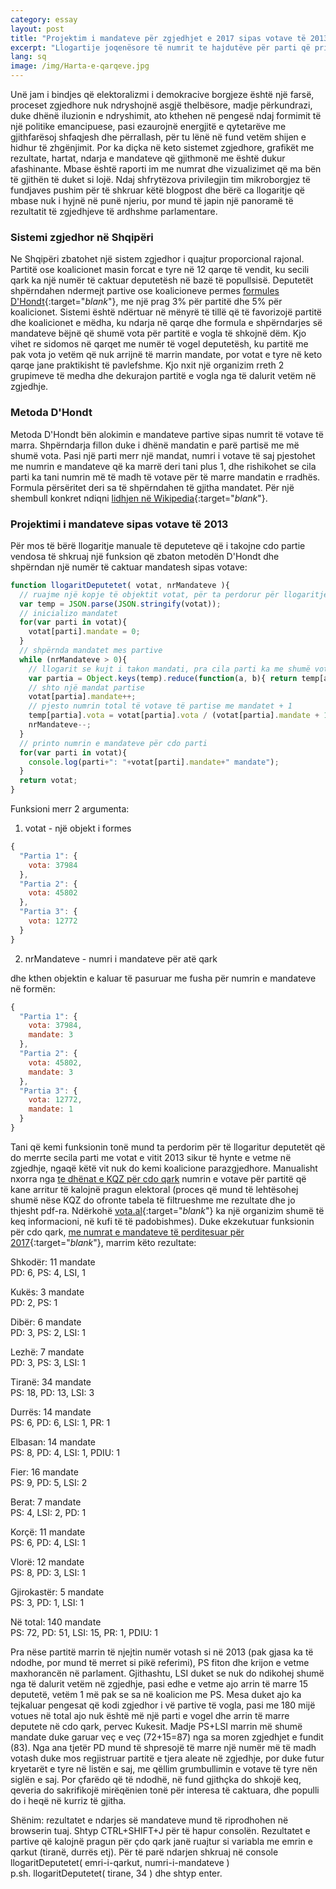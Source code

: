 ```yaml
---
category: essay
layout: post
title: "Projektim i mandateve për zgjedhjet e 2017 sipas votave të 2013"
excerpt: "Llogartije joqenësore të numrit te hajdutëve për parti që pritet të kemi në parlament"
lang: sq
image: /img/Harta-e-qarqeve.jpg
---
```


Unë jam i bindjes që elektoralizmi i demokracive borgjeze është një farsë, proceset zgjedhore nuk ndryshojnë asgjë thelbësore, madje përkundrazi, duke dhënë iluzionin e ndryshimit, ato kthehen në pengesë ndaj formimit të një politike emancipuese, pasi ezaurojnë energjitë e qytetarëve me gjithfarësoj shfaqjesh dhe përrallash, për tu lënë në fund vetëm shijen e hidhur të zhgënjimit.
Por ka diçka në keto sistemet zgjedhore, grafikët me rezultate, hartat, ndarja e mandateve që gjithmonë me është dukur afashinante. Mbase është raporti im me numrat dhe vizualizimet që ma bën të gjithën të duket si lojë. Ndaj shfrytëzova privilegjin tim mikroborgjez të fundjaves pushim për të shkruar këtë blogpost dhe bërë ca llogaritje që mbase nuk i hyjnë në punë njeriu, por mund të japin një panoramë të rezultatit të zgjedhjeve të ardhshme parlamentare.

### Sistemi zgjedhor në Shqipëri

Ne Shqipëri zbatohet një sistem zgjedhor i quajtur proporcional rajonal. Partitë ose koalicionet masin forcat e tyre në 12 qarqe të vendit, ku secili qark ka një numër të caktuar deputetësh në bazë të popullsisë. Deputetët shpërndahen ndermejt partive ose koalicioneve permes [formules D'Hondt](https://en.wikipedia.org/wiki/D%27Hondt_method){:target="_blank_"}, me një prag 3% për partitë dhe 5% për koalicionet. Sistemi është ndërtuar në mënyrë të tillë që të favorizojë partitë dhe koalicionet e mëdha, ku ndarja në qarqe dhe formula e shpërndarjes së mandateve bëjnë që shumë vota për partitë e vogla të shkojnë dëm. Kjo vihet re sidomos në qarqet me numër të vogel deputetësh, ku partitë me pak vota jo vetëm që nuk arrijnë të marrin mandate, por votat e tyre në keto qarqe jane praktikisht të pavlefshme. Kjo nxit një organizim rreth 2 grupimeve të medha dhe dekurajon partitë e vogla nga të dalurit vetëm në zgjedhje.

### Metoda D'Hondt

Metoda D'Hondt bën alokimin e mandateve partive sipas numrit të votave të marra. Shpërndarja fillon duke i dhënë mandatin e parë partisë me më shumë vota. Pasi një parti merr një mandat, numri i votave të saj pjestohet me numrin e mandateve që ka marrë deri tani plus 1, dhe rishikohet se cila parti ka tani numrin më të madh të votave për të marre mandatin e rradhës. Formula përsëritet deri sa të shpërndahen të gjitha mandatet. Për një shembull konkret ndiqni [lidhjen në Wikipedia](https://en.wikipedia.org/wiki/D%27Hondt_method#Allocation){:target="_blank_"}.

### Projektimi i mandateve sipas votave të 2013

Për mos të bërë llogaritje manuale të deputeteve që i takojne cdo partie vendosa të shkruaj një funksion që zbaton metodën D'Hondt dhe shpërndan një numër të caktuar mandatesh sipas votave:
``` javascript
function llogaritDeputetet( votat, nrMandateve ){
  // ruajme një kopje të objektit votat, për ta perdorur për llogaritje
  var temp = JSON.parse(JSON.stringify(votat));
  // inicializo mandatet
  for(var parti in votat){
    votat[parti].mandate = 0;
  }
  // shpërnda mandatet mes partive
  while (nrMandateve > 0){
    // llogarit se kujt i takon mandati, pra cila parti ka me shumë vota
    var partia = Object.keys(temp).reduce(function(a, b){ return temp[a].vota > temp[b].vota ? a : b });
    // shto një mandat partise
    votat[partia].mandate++;
    // pjesto numrin total të votave të partise me mandatet + 1
    temp[partia].vota = votat[partia].vota / (votat[partia].mandate + 1);
    nrMandateve--;
  }
  // printo numrin e mandateve për cdo parti
  for(var parti in votat){
    console.log(parti+": "+votat[parti].mandate+" mandate");
  }
  return votat;
}
```
Funksioni merr 2 argumenta:
1. votat - një objekt i formes
``` javascript
{
  "Partia 1": {
    vota: 37984
  },
  "Partia 2": {
    vota: 45802
  },
  "Partia 3": {
    vota: 12772
  }
}
```
2. nrMandateve - numri i mandateve për atë qark

dhe kthen objektin e kaluar të pasuruar me fusha për numrin e mandateve në formën:
``` javascript
{
  "Partia 1": {
    vota: 37984,
    mandate: 3
  },
  "Partia 2": {
    vota: 45802,
    mandate: 3
  },
  "Partia 3": {
    vota: 12772,
    mandate: 1
  }
}
```
Tani që kemi funksionin tonë mund ta perdorim për të llogaritur deputetët që do merrte secila parti me votat e vitit 2013 sikur të hynte e vetme në zgjedhje, ngaqë këtë vit nuk do kemi koalicione parazgjedhore. Manualisht nxorra nga [te dhënat e KQZ për cdo qark](http://cec.org.al/sq-al/PE2013-Results) numrin e votave për partitë që kane arritur të kalojnë pragun elektoral (proces që mund të lehtësohej shumë nëse KQZ do ofronte tabela të filtrueshme me rezultate dhe jo thjesht pdf-ra. Ndërkohë [vota.al](http://vota.al){:target="_blank_"} ka një organizim shumë të keq informacioni, në kufi të të padobishmes). Duke ekzekutuar funksionin për cdo qark, [me numrat e mandateve të perditesuar për 2017](https://grigorm.github.io/img/Harta-e-qarqeve.jpg){:target="_blank_"}, marrim këto rezultate:

Shkodër: 11 mandate    
PD: 6, PS: 4, LSI, 1

Kukës: 3 mandate   
PD: 2, PS: 1

Dibër: 6 mandate   
PD: 3, PS: 2, LSI: 1

Lezhë: 7 mandate   
PD: 3, PS: 3, LSI: 1

Tiranë: 34 mandate   
PS: 18, PD: 13, LSI: 3

Durrës: 14 mandate   
PS: 6, PD: 6, LSI: 1, PR: 1

Elbasan: 14 mandate   
PS: 8, PD: 4, LSI: 1, PDIU: 1

Fier: 16 mandate   
PS: 9, PD: 5, LSI: 2

Berat: 7 mandate   
PS: 4, LSI: 2, PD: 1

Korçë: 11 mandate   
PS: 6, PD: 4, LSI: 1

Vlorë: 12 mandate   
PS: 8, PD: 3, LSI: 1

Gjirokastër: 5 mandate   
PS: 3, PD: 1, LSI: 1

Në total: 140 mandate   
PS: 72, PD: 51, LSI: 15, PR: 1, PDIU: 1

Pra nëse partitë marrin të njejtin numër votash si në 2013 (pak gjasa ka të ndodhe, por mund të merret si pikë referimi), PS fiton dhe krijon e vetme maxhorancën në parlament. Gjithashtu, LSI duket se nuk do ndikohej shumë nga të dalurit vetëm në zgjedhje, pasi edhe e vetme ajo arrin të marre 15 deputetë, vetëm 1 më pak se sa në koalicion me PS. Mesa duket ajo ka tejkaluar pengesat që kodi zgjedhor i vë partive të vogla, pasi me 180 mijë votues në total ajo nuk është më një parti e vogel dhe arrin të marre deputete në cdo qark, pervec Kukesit. Madje PS+LSI marrin më shumë mandate duke garuar veç e veç (72+15=87) nga sa moren zgjedhjet e fundit (83). Nga ana tjetër PD mund të shpresojë të marre një numër më të madh votash duke mos regjistruar partitë e tjera aleate në zgjedhje, por duke futur kryetarët e tyre në listën e saj, me qëllim grumbullimin e votave të tyre nën siglën e saj. Por çfarëdo që të ndodhë, në fund gjithçka do shkojë keq, qeveria do sakrifikojë mirëqënien tonë për interesa të caktuara, dhe populli do i heqë në kurriz të gjitha.

Shënim: rezultatet e ndarjes së mandateve mund të riprodhohen në browserin tuaj. Shtyp CTRL+SHIFT+J për të hapur consolën. Rezultatet e partive që kalojnë pragun për çdo qark janë ruajtur si variabla me emrin e qarkut (tiranë, durrës etj). Për të parë ndarjen shkruaj në console   
llogaritDeputetet( emri-i-qarkut, numri-i-mandateve )  
p.sh. llogaritDeputetet( tirane, 34 ) dhe shtyp enter.

<script>
var shkoder = {
  "PS": {
    vota: 37984
  },
  "PD": {
    vota: 45802
  },
  "LSI": {
    vota: 12772
  },
  "PR": {
    vota: 4930
  },
  "PKDSh": {
    vota: 6764
  }
};
var kukes = {
  "PS": {
    vota: 11385
  },
  "PD": {
    vota: 22426
  },
  "LSI": {
    vota: 5650
  },
  "PR": {
    vota: 2393
  }
};
var diber = {
  "PS": {
    vota: 25103
  },
  "PD": {
    vota: 30137
  },
  "LSI": {
    vota: 10019
  }
};
var lezhe = {
  "PS": {
    vota: 26731
  },
  "PD": {
    vota: 31536
  },
  "LSI": {
    vota: 8721
  },
  "PDK": {
    vota: 2882
  }
};
var tirane = {
  "PS": {
    vota: 198837
  },
  "PD": {
    vota: 151472
  },
  "LSI": {
    vota: 35394
  }
};
var durres = {
  "PS": {
    vota: 60833
  },
  "PD": {
    vota: 52703
  },
  "LSI": {
    vota: 11605
  },
  "PR": {
    vota: 10519
  }
};
var elbasan = {
  "PS": {
    vota: 75086
  },
  "PD": {
    vota: 46788
  },
  "LSI": {
    vota: 18484
  },
  "PDIU": {
    vota: 12110
  },
  "PR": {
    vota: 6266
  }
};
var fier = {
  "PS": {
    vota: 89637
  },
  "PD": {
    vota: 46374
  },
  "LSI": {
    vota: 19677
  },
  "PDIU": {
    vota: 9058
  }
};
var berat = {
  "PS": {
    vota: 42897
  },
  "PD": {
    vota: 19022
  },
  "LSI": {
    vota: 21549
  }
};
var korce = {
  "PS": {
    vota: 63584
  },
  "PD": {
    vota: 47061
  },
  "LSI": {
    vota: 14416
  }
};
var vlore = {
  "PS": {
    vota: 56481
  },
  "PD": {
    vota: 21475
  },
  "LSI": {
    vota: 10552
  },
  "PDIU": {
    vota: 6782
  },
  "PBDNj": {
    vota: 6323
  }
};
var gjirokaster = {
  "PS": {
    vota: 25148
  },
  "PD": {
    vota: 13509
  },
  "LSI": {
    vota: 11534
  },
  "PR": {
    vota: 2642
  },
  "PBDNj": {
    vota: 1872
  }
};
var total = {
  "PS": {
    vota: 713407
  },
  "PD": {
    vota: 528373
  },
  "LSI": {
    vota: 180470
  },
  "PR": {
    vota: 52168
  },
  "PDIU": {
    vota: 44957
  },
  "PBDNJ": {
    vota: 14722
  },
  "PDK": {
    vota: 13288
  }
};
function llogaritDeputetet( votat, nrMandateve ){
  // ruajme një kopje të objektit votat, për ta perdorur për llogaritje
  var temp = JSON.parse(JSON.stringify(votat));
  // inicializo mandatet
  for(var parti in votat){
    votat[parti].mandate = 0;
  }
  // shpërnda mandatet mes partive
  while (nrMandateve > 0){
    // llogarit se kujt i takon mandati, pra cila parti ka me shumë vota
    var partia = Object.keys(temp).reduce(function(a, b){ return temp[a].vota > temp[b].vota ? a : b });
    // shto një mandat partise
    votat[partia].mandate++;
    // pjesto numrin total të votave të partise me mandatet + 1
    temp[partia].vota = votat[partia].vota / (votat[partia].mandate + 1);
    nrMandateve--;
  }
  // printo numrin e mandateve për cdo parti
  for(var parti in votat){
    console.log(parti+": "+votat[parti].mandate+" mandate");
  }
  return votat;
}
</script>
